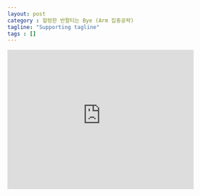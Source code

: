 ```yaml
---
layout: post
category : 헐렁한 반팔티는 Bye (Arm 집중공략)
tagline: "Supporting tagline"
tags : []
---
```


<iframe width="420" height="315" src="https://www.youtube.com/embed/tGdfR9nJRO4" frameborder="0" allowfullscreen></iframe>
